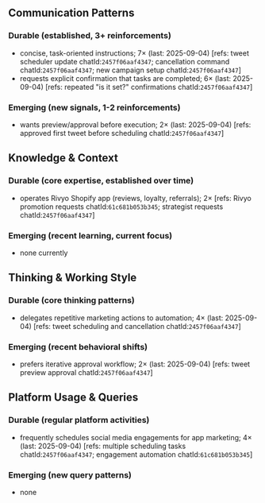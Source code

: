 ## Communication Patterns
### Durable (established, 3+ reinforcements)
- concise, task-oriented instructions; 7× (last: 2025-09-04) [refs: tweet scheduler update chatId:`2457f06aaf4347`; cancellation command chatId:`2457f06aaf4347`; new campaign setup chatId:`2457f06aaf4347`]
- requests explicit confirmation that tasks are completed; 6× (last: 2025-09-04) [refs: repeated "is it set?" confirmations chatId:`2457f06aaf4347`]

### Emerging (new signals, 1-2 reinforcements)
- wants preview/approval before execution; 2× (last: 2025-09-04) [refs: approved first tweet before scheduling chatId:`2457f06aaf4347`]

## Knowledge & Context
### Durable (core expertise, established over time)
- operates Rivyo Shopify app (reviews, loyalty, referrals); 2× [refs: Rivyo promotion requests chatId:`61c681b053b345`; strategist requests chatId:`2457f06aaf4347`]

### Emerging (recent learning, current focus)
- none currently

## Thinking & Working Style
### Durable (core thinking patterns)
- delegates repetitive marketing actions to automation; 4× (last: 2025-09-04) [refs: tweet scheduling and cancellation chatId:`2457f06aaf4347`]

### Emerging (recent behavioral shifts)
- prefers iterative approval workflow; 2× (last: 2025-09-04) [refs: tweet preview approval chatId:`2457f06aaf4347`]

## Platform Usage & Queries
### Durable (regular platform activities)
- frequently schedules social media engagements for app marketing; 4× (last: 2025-09-04) [refs: multiple scheduling tasks chatId:`2457f06aaf4347`; engagement automation chatId:`61c681b053b345`]

### Emerging (new query patterns)
- none